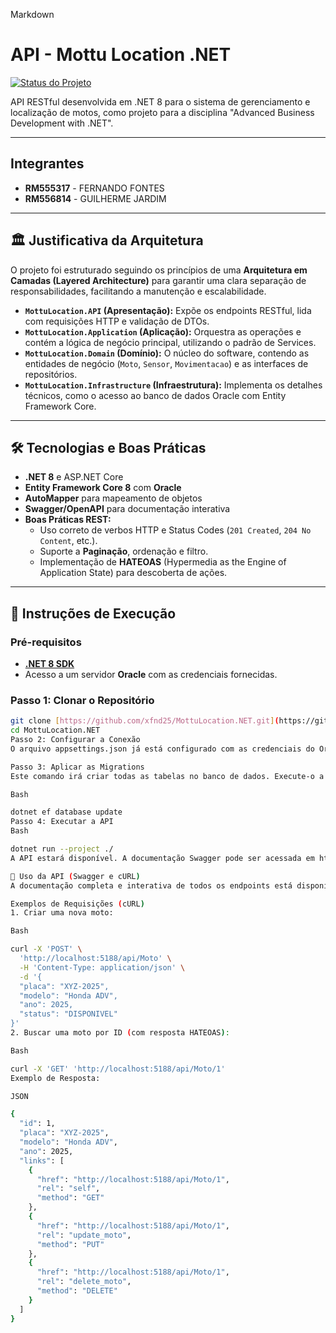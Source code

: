 Markdown

# API - Mottu Location .NET

[![Status do Projeto](https://img.shields.io/badge/status-concluído-green)](https://github.com/xfnd25/MottuLocation.NET)

API RESTful desenvolvida em .NET 8 para o sistema de gerenciamento e localização de motos, como projeto para a disciplina "Advanced Business Development with .NET".

---

## Integrantes

* **RM555317** - FERNANDO FONTES
* **RM556814** - GUILHERME JARDIM

---

## 🏛️ Justificativa da Arquitetura

O projeto foi estruturado seguindo os princípios de uma **Arquitetura em Camadas (Layered Architecture)** para garantir uma clara separação de responsabilidades, facilitando a manutenção e escalabilidade.

* **`MottuLocation.API` (Apresentação):** Expõe os endpoints RESTful, lida com requisições HTTP e validação de DTOs.
* **`MottuLocation.Application` (Aplicação):** Orquestra as operações e contém a lógica de negócio principal, utilizando o padrão de Services.
* **`MottuLocation.Domain` (Domínio):** O núcleo do software, contendo as entidades de negócio (`Moto`, `Sensor`, `Movimentacao`) e as interfaces de repositórios.
* **`MottuLocation.Infrastructure` (Infraestrutura):** Implementa os detalhes técnicos, como o acesso ao banco de dados Oracle com Entity Framework Core.

---

## 🛠️ Tecnologias e Boas Práticas

* **.NET 8** e ASP.NET Core
* **Entity Framework Core 8** com **Oracle**
* **AutoMapper** para mapeamento de objetos
* **Swagger/OpenAPI** para documentação interativa
* **Boas Práticas REST:**
    * Uso correto de verbos HTTP e Status Codes (`201 Created`, `204 No Content`, etc.).
    * Suporte a **Paginação**, ordenação e filtro.
    * Implementação de **HATEOAS** (Hypermedia as the Engine of Application State) para descoberta de ações.

---

## 🚀 Instruções de Execução

### Pré-requisitos
* **[.NET 8 SDK](https://dotnet.microsoft.com/download/dotnet/8.0)**
* Acesso a um servidor **Oracle** com as credenciais fornecidas.

### Passo 1: Clonar o Repositório
```bash
git clone [https://github.com/xfnd25/MottuLocation.NET.git](https://github.com/xfnd25/MottuLocation.NET.git)
cd MottuLocation.NET
Passo 2: Configurar a Conexão
O arquivo appsettings.json já está configurado com as credenciais do Oracle da FIAP. Nenhuma alteração é necessária se estiver executando no ambiente da faculdade.

Passo 3: Aplicar as Migrations
Este comando irá criar todas as tabelas no banco de dados. Execute-o a partir da pasta raiz do projeto.

Bash

dotnet ef database update
Passo 4: Executar a API
Bash

dotnet run --project ./
A API estará disponível. A documentação Swagger pode ser acessada em http://localhost:<PORTA>/swagger.

📖 Uso da API (Swagger e cURL)
A documentação completa e interativa de todos os endpoints está disponível via Swagger.

Exemplos de Requisições (cURL)
1. Criar uma nova moto:

Bash

curl -X 'POST' \
  'http://localhost:5188/api/Moto' \
  -H 'Content-Type: application/json' \
  -d '{
  "placa": "XYZ-2025",
  "modelo": "Honda ADV",
  "ano": 2025,
  "status": "DISPONIVEL"
}'
2. Buscar uma moto por ID (com resposta HATEOAS):

Bash

curl -X 'GET' 'http://localhost:5188/api/Moto/1'
Exemplo de Resposta:

JSON

{
  "id": 1,
  "placa": "XYZ-2025",
  "modelo": "Honda ADV",
  "ano": 2025,
  "links": [
    {
      "href": "http://localhost:5188/api/Moto/1",
      "rel": "self",
      "method": "GET"
    },
    {
      "href": "http://localhost:5188/api/Moto/1",
      "rel": "update_moto",
      "method": "PUT"
    },
    {
      "href": "http://localhost:5188/api/Moto/1",
      "rel": "delete_moto",
      "method": "DELETE"
    }
  ]
}



